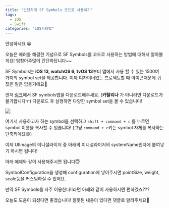 ```yaml
---
title: "간단하게 SF Symbols 코드로 사용하기"
tags:
  - iOS
  - Swift
categories: "iOS사용법"
---
```


안녕하세요 😀

오늘은 에러를 해결한 기념으로 SF Symbols를 코드로 사용하는 방법에 대해서 알아볼게요! 엄청아주많이 간단하답니다~~

SF Symbols는 **iOS 13, watchOS 6, tvOS 13**부터 앱에서 사용 할 수 있는 1500여 가지의 symbol set을 제공합니다. 이제 디자이너없는 프로젝트할 때 아이콘때문에 귀찮은 일은 없을거에요🥰 

먼저 [링크](https://developer.apple.com/design/human-interface-guidelines/sf-symbols/overview/)에서 SF symbols앱을 다운로드해주세요. (**카탈리나** 가 아니라면 다운로드가 불가합니다ㅜ) 다운로드 후 실행하면 다양한 symbol set을 볼 수 있습니다! 

![](https://user-images.githubusercontent.com/45457678/78149719-44a4d100-7471-11ea-8782-a4f864e3ca28.png)

여기서 사용하고자 하는 symbol을 선택하고 `shift + command + c` 를 누르면 symbol 이름을 복사할 수 있습니다! (그냥 `command + c`키는 symbol 자체를 복사하는 단축키에요😊)

이제 UIImage의 이니셜라이저 중 아래의 이니셜라이저의 systemName인자에 붙여넣기 하시면 됩니다!

<script src="https://gist.github.com/DAEUN28/be8cfdac4afa3eeb0ab6885af5e63b4f.js"></script>



아래 예제와 같이 사용해주시면 됩니다😇

<script src="https://gist.github.com/DAEUN28/395da96f896d074ede8751e12e83036c.js"></script>

SymbolConfiguration을 생성해 configuration에 넣어주시면 pointSize, weight, scale등을 커스텀하실 수 있어요.



만약 SF Symbols를 자주 이용한다!!라면 아래와 같이 사용하시면 편하겠죠???

<script src="https://gist.github.com/DAEUN28/7e0ba99a3a4e873cd2a52097b594d26e.js"></script>

오늘도 도움이 되셨다면 좋겠습니다! 잘못된 내용이 있다면 댓글로 알려주세요🤗